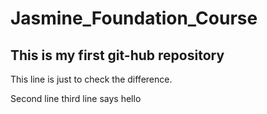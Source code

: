 # Jasmine_Foundation_Course

## This is my first git-hub repository

This line is just to check the difference.

Second line
 third line says hello

